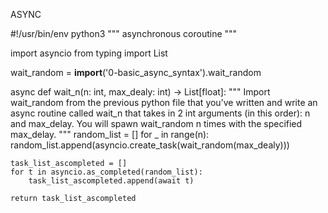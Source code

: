 ASYNC

#!/usr/bin/env python3
"""
asynchronous coroutine
"""

import asyncio
from typing import List

wait_random = __import__('0-basic_async_syntax').wait_random


async def wait_n(n: int, max_dealy: int) -> List[float]:
    """
    Import wait_random from the previous python file that
    you’ve written and write an async routine called wait_n
    that takes in 2 int arguments (in this order): n and max_delay.
    You will spawn wait_random n times with the specified max_delay.
    """
    random_list = []
    for _ in range(n):
        random_list.append(asyncio.create_task(wait_random(max_dealy)))

    task_list_ascompleted = []
    for t in asyncio.as_completed(random_list):
        task_list_ascompleted.append(await t)

    return task_list_ascompleted
